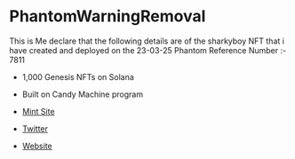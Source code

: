 # PhantomWarningRemoval

This is Me declare that the following details are of the sharkyboy NFT that i have created and deployed on the 23-03-25
Phantom Reference Number :- 7811
- 1,000 Genesis NFTs on Solana
- Built on Candy Machine program

- [Mint Site](https://mint.sharkyboy.com)
- [Twitter](https://twitter.com/sharkyboy_nft)
- [Website](https://sharkyboy.com)
